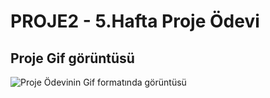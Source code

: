 # PROJE2 - 5.Hafta Proje Ödevi 
## Proje Gif görüntüsü <br/>
![Proje Ödevinin Gif formatında görüntüsü](https://github.com/hatice8990/proje2/blob/main/Proje2.gif)

